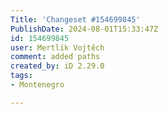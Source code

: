 ```yaml
---
Title: 'Changeset #154699845'
PublishDate: 2024-08-01T15:33:47Z
id: 154699845
user: Mertlík Vojtěch
comment: added paths
created_by: iD 2.29.0
tags:
- Montenegro

---
```


